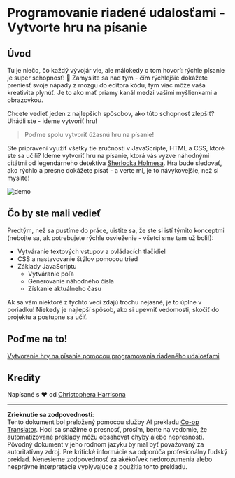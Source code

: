 <!--
CO_OP_TRANSLATOR_METADATA:
{
  "original_hash": "5adea7059676fcdb1b546ccd54c956c2",
  "translation_date": "2025-10-24T21:44:09+00:00",
  "source_file": "4-typing-game/README.md",
  "language_code": "sk"
}
-->
# Programovanie riadené udalosťami - Vytvorte hru na písanie

## Úvod

Tu je niečo, čo každý vývojár vie, ale málokedy o tom hovorí: rýchle písanie je super schopnosť! 🚀 Zamyslite sa nad tým - čím rýchlejšie dokážete preniesť svoje nápady z mozgu do editora kódu, tým viac môže vaša kreativita plynúť. Je to ako mať priamy kanál medzi vašimi myšlienkami a obrazovkou.

Chcete vedieť jeden z najlepších spôsobov, ako túto schopnosť zlepšiť? Uhádli ste - ideme vytvoriť hru!

> Poďme spolu vytvoriť úžasnú hru na písanie!

Ste pripravení využiť všetky tie zručnosti v JavaScripte, HTML a CSS, ktoré ste sa učili? Ideme vytvoriť hru na písanie, ktorá vás vyzve náhodnými citátmi od legendárneho detektíva [Sherlocka Holmesa](https://en.wikipedia.org/wiki/Sherlock_Holmes). Hra bude sledovať, ako rýchlo a presne dokážete písať - a verte mi, je to návykovejšie, než si myslíte!

![demo](../../../4-typing-game/images/demo.gif)

## Čo by ste mali vedieť

Predtým, než sa pustíme do práce, uistite sa, že ste si istí týmito konceptmi (nebojte sa, ak potrebujete rýchle osvieženie - všetci sme tam už boli!):

- Vytváranie textových vstupov a ovládacích tlačidiel
- CSS a nastavovanie štýlov pomocou tried  
- Základy JavaScriptu
  - Vytváranie poľa
  - Generovanie náhodného čísla
  - Získanie aktuálneho času

Ak sa vám niektoré z týchto vecí zdajú trochu nejasné, je to úplne v poriadku! Niekedy je najlepší spôsob, ako si upevniť vedomosti, skočiť do projektu a postupne sa učiť.

## Poďme na to!

[Vytvorenie hry na písanie pomocou programovania riadeného udalosťami](./typing-game/README.md)

## Kredity

Napísané s ♥️ od [Christophera Harrisona](http://www.twitter.com/geektrainer)

---

**Zrieknutie sa zodpovednosti**:  
Tento dokument bol preložený pomocou služby AI prekladu [Co-op Translator](https://github.com/Azure/co-op-translator). Hoci sa snažíme o presnosť, prosím, berte na vedomie, že automatizované preklady môžu obsahovať chyby alebo nepresnosti. Pôvodný dokument v jeho rodnom jazyku by mal byť považovaný za autoritatívny zdroj. Pre kritické informácie sa odporúča profesionálny ľudský preklad. Nenesieme zodpovednosť za akékoľvek nedorozumenia alebo nesprávne interpretácie vyplývajúce z použitia tohto prekladu.
